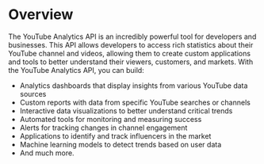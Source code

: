 # Overview

The YouTube Analytics API is an incredibly powerful tool for developers and businesses. This API allows developers to access rich statistics about their YouTube channel and videos, allowing them to create custom applications and tools to better understand their viewers, customers, and markets. With the YouTube Analytics API, you can build:

- Analytics dashboards that display insights from various YouTube data sources
- Custom reports with data from specific YouTube searches or channels
- Interactive data visualizations to better understand critical trends
- Automated tools for monitoring and measuring success
- Alerts for tracking changes in channel engagement
- Applications to identify and track influencers in the market
- Machine learning models to detect trends based on user data
- And much more.

